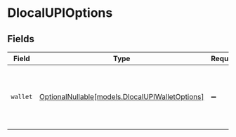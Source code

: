 # DlocalUPIOptions


## Fields

| Field                                                                                  | Type                                                                                   | Required                                                                               | Description                                                                            |
| -------------------------------------------------------------------------------------- | -------------------------------------------------------------------------------------- | -------------------------------------------------------------------------------------- | -------------------------------------------------------------------------------------- |
| `wallet`                                                                               | [OptionalNullable[models.DlocalUPIWalletOptions]](../models/dlocalupiwalletoptions.md) | :heavy_minus_sign:                                                                     | Passes `wallet` data to the dLocal API for those connectors that need it.              |